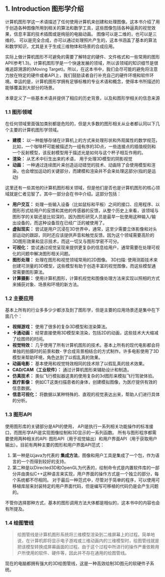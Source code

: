 ## 1. Introduction 图形学介绍

计算机图形学这一术语描述了任何使用计算机来创建和处理图像。这本书介绍了用于创造各种图像所用到相关的算法和数学工具，这些图像包括各种逼真的视觉效果，信息丰富的技术插图或是绚丽的电脑动画。 图像可以是二维的，也可以是三维的， 可以是完全合成，亦可以通过处理照片产生的，这本书涵盖了基本的算法和数学知识，尤其是关于生成三维物体和场景的合成应用。

实际上做计算机图形不可避免的需要了解特定的硬件、文件格式和一些常用的图形API(参考1.3)。计算机图形学是一个快速发展的领域，所以该领域的知识细节是很难追踪溯源的(Moving Target)。所以，在这本书中，我们会尽可能的避免将注意力放在特定的硬件或者API上，我们鼓励读者自行补充自己的硬件环境和软件环境。幸运的是，计算机图形学拥有足够标椎的专业术语和概念，使得本书所描述的能够覆盖到大部分的场景。

本章定义了一些基本术语并提供了相应的历史背景，以及和图形学相关的信息来源

### 1.1 图形领域
在任何领域里面强加类别都是危险的，但是大多数的图形相关从业者都认同以下几个主要的计算机图形学领域。
- __建模：__ 以一种能够存储在计算机上的方式来处理形状和外观属性的数学规范，比如，一个咖啡杯可能被描述为一组有序的3D点，一些连接点的插值规则和一个反射模型，该反射模型用于描述光是如何与这个杯子相互作用的。
- __渲染：__ 从艺术中衍生出来的术语， 用于处理3D模型的阴影视觉
- __动画：__ 一种通过连续图片来创造运动错觉的技术、动画除了会使用模型和渲染，也会增加运动的关键部分，而建模和渲染并不会来处理这部分(指的是运动)

这里还有一些其他的计算机图形相关领域，但是他们是否也是计算机图形的核心领域就是仁者见智了。其中一部分会在书中介绍。这部分包括：
- __用户交互：__ 处理一些输入设备（比如鼠标和平板）之间的接口、应用程序、以图形形式给用户的反馈和其他的传感器的反馈，从整个历史上来看，该领域与图形学的关联还是比较深的，因为图形研究人员是最早一批使用这种输入/输出设备的，而这种设备现在已经广泛的被使用了。
- __虚拟现实：__ 尝试是用户沉浸在3D世界中，通常，这至少需要立体影像和对头部运动的跟踪，同时还应该提供声音和触觉反馈。因为这个领域需要高阶的3D图形效果和显示技术，而这一切又与图形学密不可分。
- __可视化：__ 尝试通过视觉呈现来提供更复杂的信息给用户，通常需要在处理可视化的问题中解决图形相关问题。
- __图形处理：__ 处理在图形和视觉领域常用的2D图像。
3D扫描: 使用测距技术来创建可测量的3D模型，这些模型有助于创造丰富的视觉图像，而这些模型通常需要图形算法。
- __计算摄影：__ 使用计算机图形，计算机视觉和图像处理方法来实现以照相的方式来捕获对象、场景和环境的新方法。

### 1.2 主要应用
基本上所有的行业多多少少都涉及到了图形学，但是主要的应用场景还是集中在下面几个：

- __视频游戏：__ 使用了很多的复杂3D模型和渲染算法。
- __卡通动画：__ 经常直接使用3D模型来渲染，包括2D的动画，这些技术大大缩减了绘图师的时间。
- __视觉特效：__ 几乎使用了所有计算机图形的技术。基本上所有的现代电影都会将单独的拍摄时的前景和数- 字合成背景相结合的方式制作。许多电影使用了3D模型来帮助环境，角色达到了以假乱真的效果。
- __动画电影：__ 基本使用和视觉特效相同的技术除了以假乱真的技术效果。
- __CAD/CAM（工业软件）：__ 通过计算机图形来辅助设计和制造。
- __仿真技术：__ 类似飞行模拟器这类的使用复杂的3d图形来模拟飞行驾驶体验。
- __医疗影像：__ 例如CT这类扫描患者的身体，创建模拟图像，为医疗提供有效的信息数据。
- __信息可视化：__ 将数据以某种特殊的、直观的视觉表达出来，帮助人们进行具体的分析。

### 1.3 图形API
使用图形库的关键部分是API的使用， API是执行一系列相关功能操作的标准接口，而图形学APi是实现图像绘制和3D显示的一系列函数。
所有与图形程序都需要使用两种相关的API: 图形API（用于视觉输出）和用户界面API（用于获取用户输出）。目前有两种主要的图形和用户界面API范式：
1. 第一种是以java为代表的 __集成方法__，图像和用户工具是集成了一个包，作为语言的一个而得到较好的支持。
2. 第二种是以Directed3D和OpenGL为代表的，绘制命令式是内置软件库的一部分并由类似C++这种语言来实现，用户界面的操作方式是一个独立的部分，每个系统都不尽相同。
对于最后一种范式中，尽管对于简单的程序，可以使用可移植库层来封装特定的用户界面代码，但是编写可移植的代码仍是会产生问题的。

不管你选择那种方式，基本的图形调用方法大体都是相似的，这本书中的内容也会有所提及。

### 1.4 绘图管线
> 绘图管线是计算机图形系统将三维模型渲染到二维屏幕上的过程。简单地说，在计算机即将显示电子游戏或三维动画内的三维模型时，绘图管线就是把该模型转换成屏幕画面的过程。由于这个过程中所进行的操作严重依赖用户所使用的软件、硬件等，因此并不存在通用的绘图管线。

现在的电脑都拥有强大的3D绘图管线，这是一种高效绘制3D图元的软硬件子系统。